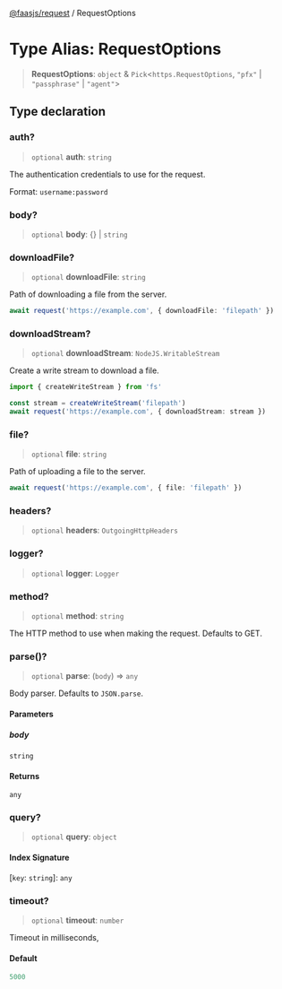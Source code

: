 [@faasjs/request](../README.md) / RequestOptions

# Type Alias: RequestOptions

> **RequestOptions**: `object` & `Pick`\<`https.RequestOptions`, `"pfx"` \| `"passphrase"` \| `"agent"`\>

## Type declaration

### auth?

> `optional` **auth**: `string`

The authentication credentials to use for the request.

Format: `username:password`

### body?

> `optional` **body**: \{\} \| `string`

### downloadFile?

> `optional` **downloadFile**: `string`

Path of downloading a file from the server.

```ts
await request('https://example.com', { downloadFile: 'filepath' })
```

### downloadStream?

> `optional` **downloadStream**: `NodeJS.WritableStream`

Create a write stream to download a file.

```ts
import { createWriteStream } from 'fs'

const stream = createWriteStream('filepath')
await request('https://example.com', { downloadStream: stream })
```

### file?

> `optional` **file**: `string`

Path of uploading a file to the server.

```ts
await request('https://example.com', { file: 'filepath' })
```

### headers?

> `optional` **headers**: `OutgoingHttpHeaders`

### logger?

> `optional` **logger**: `Logger`

### method?

> `optional` **method**: `string`

The HTTP method to use when making the request. Defaults to GET.

### parse()?

> `optional` **parse**: (`body`) => `any`

Body parser. Defaults to `JSON.parse`.

#### Parameters

##### body

`string`

#### Returns

`any`

### query?

> `optional` **query**: `object`

#### Index Signature

\[`key`: `string`\]: `any`

### timeout?

> `optional` **timeout**: `number`

Timeout in milliseconds,

#### Default

```ts
5000
```
